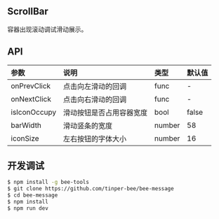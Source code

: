 ## ScrollBar
容器出现滚动调试滑动展示。

## API
|参数|说明|类型|默认值|
|:---|:-----|:----|:------|
|onPrevClick|点击向左滑动的回调|func|-|
|onNextClick|点击向右滑动的回调|func|-|
|isIconOccupy|滑动按钮是否占用容器宽度|bool|false|
|barWidth|滑动竖条的宽度|number|58|
|iconSize|左右按钮的字体大小|number|16|


## 开发调试

```sh
$ npm install -g bee-tools
$ git clone https://github.com/tinper-bee/bee-message
$ cd bee-message
$ npm install
$ npm run dev
```
